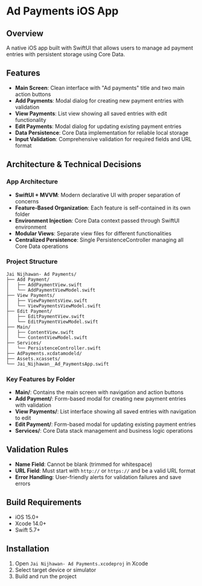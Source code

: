 # Ad Payments iOS App

## Overview
A native iOS app built with SwiftUI that allows users to manage ad payment entries with persistent storage using Core Data.

## Features
- **Main Screen**: Clean interface with "Ad payments" title and two main action buttons
- **Add Payments**: Modal dialog for creating new payment entries with validation
- **View Payments**: List view showing all saved entries with edit functionality
- **Edit Payments**: Modal dialog for updating existing payment entries
- **Data Persistence**: Core Data implementation for reliable local storage
- **Input Validation**: Comprehensive validation for required fields and URL format

## Architecture & Technical Decisions

### App Architecture
- **SwiftUI + MVVM**: Modern declarative UI with proper separation of concerns
- **Feature-Based Organization**: Each feature is self-contained in its own folder
- **Environment Injection**: Core Data context passed through SwiftUI environment
- **Modular Views**: Separate view files for different functionalities
- **Centralized Persistence**: Single PersistenceController managing all Core Data operations

### Project Structure
```
Jai Nijhawan- Ad Payments/
├── Add Payment/
│   ├── AddPaymentView.swift
│   └── AddPaymentViewModel.swift
├── View Payments/
│   ├── ViewPaymentsView.swift
│   └── ViewPaymentsViewModel.swift
├── Edit Payment/
│   ├── EditPaymentView.swift
│   └── EditPaymentViewModel.swift
├── Main/
│   ├── ContentView.swift
│   └── ContentViewModel.swift
├── Services/
│   └── PersistenceController.swift
├── AdPayments.xcdatamodeld/
├── Assets.xcassets/
└── Jai_Nijhawan__Ad_PaymentsApp.swift
```

### Key Features by Folder
- **Main/**: Contains the main screen with navigation and action buttons
- **Add Payment/**: Form-based modal for creating new payment entries with validation
- **View Payments/**: List interface showing all saved entries with navigation to edit
- **Edit Payment/**: Form-based modal for updating existing payment entries
- **Services/**: Core Data stack management and business logic operations

## Validation Rules
- **Name Field**: Cannot be blank (trimmed for whitespace)
- **URL Field**: Must start with `http://` or `https://` and be a valid URL format
- **Error Handling**: User-friendly alerts for validation failures and save errors

## Build Requirements
- iOS 15.0+
- Xcode 14.0+
- Swift 5.7+

## Installation
1. Open `Jai Nijhawan- Ad Payments.xcodeproj` in Xcode
2. Select target device or simulator
3. Build and run the project
